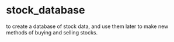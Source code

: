 # stock_database
to create a database of stock data, and use them later to make new methods of buying and selling stocks.
